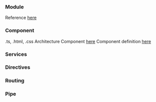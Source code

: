 ### Module
Reference [here](https://angular.io/guide/architecture-modules)

### Component
.ts, .html, .css
Architecture Component [here](https://angular.io/guide/architecture-components)
Component definition [here](https://angular.io/guide/what-is-angular#components)

### Services
### Directives
### Routing
### Pipe
